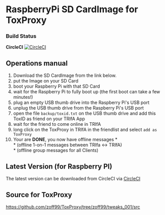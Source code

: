 # RaspberryPi SD CardImage for ToxProxy

### Build Status

**CircleCI** [![CircleCI](https://circleci.com/gh/zoff99/ToxBlinkenwall_raspi_lite_image/tree/toxproxy_01.svg?style=svg)](https://circleci.com/gh/zoff99/ToxBlinkenwall_raspi_lite_image/tree/toxproxy_01)<br>

## Operations manual

1) Download the SD CardImage from the link below.
2) put the Image on your SD Card
3) boot your Raspberry Pi with that SD Card
4) wait for the Raspberry Pi to fully boot up (the first boot can take a few minutes!)
5) plug an empty USB thumb drive into the Raspberry Pi's USB port
6) unplug the USB thumb drive from the Raspberry Pi's USB port
7) open the file ```backup/toxid.txt``` on the USB thumb drive and add this ToxID as friend on your TRIfA App
8) wait for the friend to come online in TRIfA
9) long click on the ToxProxy in TRIfA in the friendlist and select ```add as ToxProxy```
10) Your are **DONE**, you now have offline messages \*<br>
   \* (offline 1-on-1 messages between TRIfa <-> TRIfA)<br>
   \* (offline group messages for all Clients)<br>

## Latest Version (for Raspberry PI)

The latest version can be downloaded from CircleCI via [CircleCI](https://circleci.com/api/v1.1/project/github/zoff99/ToxBlinkenwall_raspi_lite_image/latest/artifacts/0/deploy/image-Raspbian-lite.zip?filter=successful&branch=toxproxy_01)

## Source for ToxProxy

https://github.com/zoff99/ToxProxy/tree/zoff99/tweaks_001/src
